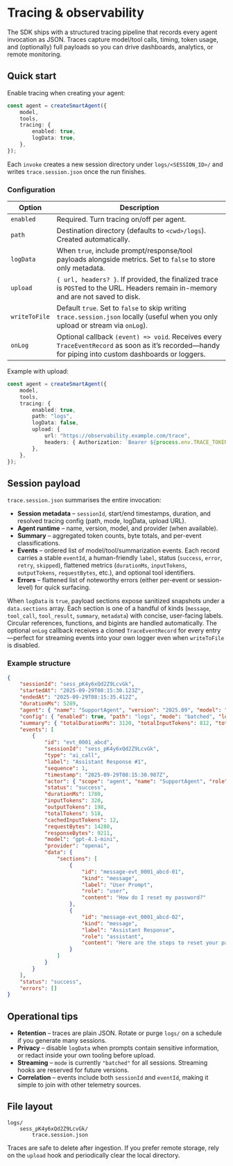 # Tracing & observability

The SDK ships with a structured tracing pipeline that records every agent invocation as JSON. Traces capture model/tool calls, timing, token usage, and (optionally) full payloads so you can drive dashboards, analytics, or remote monitoring.

## Quick start

Enable tracing when creating your agent:

```ts
const agent = createSmartAgent({
	model,
	tools,
	tracing: {
		enabled: true,
		logData: true,
	},
});
```

Each `invoke` creates a new session directory under `logs/<SESSION_ID>/` and writes `trace.session.json` once the run finishes.

### Configuration

| Option | Description |
|--------|-------------|
| `enabled` | Required. Turn tracing on/off per agent. |
| `path` | Destination directory (defaults to `<cwd>/logs`). Created automatically. |
| `logData` | When `true`, include prompt/response/tool payloads alongside metrics. Set to `false` to store only metadata. |
| `upload` | `{ url, headers? }`. If provided, the finalized trace is `POST`ed to the URL. Headers remain in-memory and are not saved to disk. |
| `writeToFile` | Default `true`. Set to `false` to skip writing `trace.session.json` locally (useful when you only upload or stream via `onLog`). |
| `onLog` | Optional callback `(event) => void`. Receives every `TraceEventRecord` as soon as it’s recorded—handy for piping into custom dashboards or loggers. |

Example with upload:

```ts
const agent = createSmartAgent({
	model,
	tools,
	tracing: {
		enabled: true,
		path: "logs",
		logData: false,
		upload: {
			url: "https://observability.example.com/trace",
			headers: { Authorization: `Bearer ${process.env.TRACE_TOKEN}` },
		},
	},
});
```

## Session payload

`trace.session.json` summarises the entire invocation:

- **Session metadata** – `sessionId`, start/end timestamps, duration, and resolved tracing config (path, mode, logData, upload URL).
- **Agent runtime** – name, version, model, and provider (when available).
- **Summary** – aggregated token counts, byte totals, and per-event classifications.
- **Events** – ordered list of model/tool/summarization events. Each record carries a stable `eventId`, a human-friendly `label`, status (`success`, `error`, `retry`, `skipped`), flattened metrics (`durationMs`, `inputTokens`, `outputTokens`, `requestBytes`, etc.), and optional tool identifiers.
- **Errors** – flattened list of noteworthy errors (either per-event or session-level) for quick surfacing.

When `logData` is `true`, payload sections expose sanitized snapshots under a `data.sections` array. Each section is one of a handful of kinds (`message`, `tool_call`, `tool_result`, `summary`, `metadata`) with concise, user-facing labels. Circular references, functions, and bigints are handled automatically. The optional `onLog` callback receives a cloned `TraceEventRecord` for every entry—perfect for streaming events into your own logger even when `writeToFile` is disabled.

### Example structure

```json
{
	"sessionId": "sess_pK4y6xQd2Z9LcvGk",
	"startedAt": "2025-09-29T08:15:30.123Z",
	"endedAt": "2025-09-29T08:15:35.412Z",
	"durationMs": 5289,
	"agent": { "name": "SupportAgent", "version": "2025.09", "model": "gpt-4.1-mini", "provider": "openai" },
	"config": { "enabled": true, "path": "logs", "mode": "batched", "logData": true, "writeToFile": true, "baseDir": ".../logs" },
	"summary": { "totalDurationMs": 3120, "totalInputTokens": 812, "totalOutputTokens": 431, "totalCachedInputTokens": 48, "totalBytesIn": 18240, "totalBytesOut": 9211, "eventCounts": { "ai_call": 2, "tool_call": 1 } },
	"events": [
		{
			"id": "evt_0001_abcd",
			"sessionId": "sess_pK4y6xQd2Z9LcvGk",
			"type": "ai_call",
			"label": "Assistant Response #1",
			"sequence": 1,
			"timestamp": "2025-09-29T08:15:30.987Z",
			"actor": { "scope": "agent", "name": "SupportAgent", "role": "assistant", "version": "2025.09" },
			"status": "success",
			"durationMs": 1780,
			"inputTokens": 320,
			"outputTokens": 198,
			"totalTokens": 518,
			"cachedInputTokens": 12,
			"requestBytes": 14280,
			"responseBytes": 9211,
			"model": "gpt-4.1-mini",
			"provider": "openai",
			"data": {
				"sections": [
					{
						"id": "message-evt_0001_abcd-01",
						"kind": "message",
						"label": "User Prompt",
						"role": "user",
						"content": "How do I reset my password?"
					},
					{
						"id": "message-evt_0001_abcd-02",
						"kind": "message",
						"label": "Assistant Response",
						"role": "assistant",
						"content": "Here are the steps to reset your password..."
					}
				]
			}
		}
	],
	"status": "success",
	"errors": []
}
```

## Operational tips

- **Retention** – traces are plain JSON. Rotate or purge `logs/` on a schedule if you generate many sessions.
- **Privacy** – disable `logData` when prompts contain sensitive information, or redact inside your own tooling before upload.
- **Streaming** – `mode` is currently `"batched"` for all sessions. Streaming hooks are reserved for future versions.
- **Correlation** – events include both `sessionId` and `eventId`, making it simple to join with other telemetry sources.

## File layout

```
logs/
	sess_pK4y6xQd2Z9LcvGk/
		trace.session.json
```

Traces are safe to delete after ingestion. If you prefer remote storage, rely on the `upload` hook and periodically clear the local directory.
